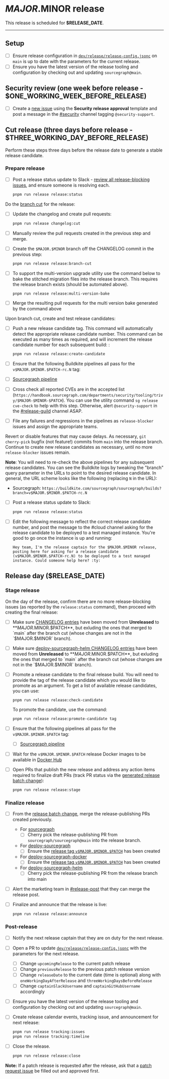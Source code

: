 <!--
DO NOTE COPY THIS ISSUE TEMPLATE MANUALLY. Use `pnpm run release tracking:issues` in the `sourcegraph/sourcegraph` repository.

Arguments:
- $MAJOR
- $MINOR
- $PATCH
- $RELEASE_DATE
- $ONE_WORKING_WEEK_BEFORE_RELEASE
- $THREE_WORKING_DAY_BEFORE_RELEASE
- $ONE_WORKING_DAY_AFTER_RELEASE
-->

# $MAJOR.$MINOR release

This release is scheduled for **$RELEASE_DATE**.

---

## Setup

- [ ] Ensure release configuration in [`dev/release/release-config.jsonc`](https://sourcegraph.com/github.com/sourcegraph/sourcegraph/-/blob/dev/release/release-config.jsonc) on `main` is up to date with the parameters for the current release.
- [ ] Ensure you have the latest version of the release tooling and configuration by checking out and updating `sourcegraph@main`.

## Security review (one week before release - $ONE_WORKING_WEEK_BEFORE_RELEASE)

- [ ] Create a [new issue](https://github.com/sourcegraph/sourcegraph/issues/new/choose) using the **Security release approval** template and post a message in the [#security](https://sourcegraph.slack.com/archives/C1JH2BEHZ) channel tagging `@security-support`.

## Cut release (three days before release - $THREE_WORKING_DAY_BEFORE_RELEASE)

Perform these steps three days before the release date to generate a stable release candidate.

### Prepare release

- [ ] Post a release status update to Slack - [review all release-blocking issues](https://github.com/sourcegraph/sourcegraph/issues?q=is%3Aopen+is%3Aissue+label%3Arelease-blocker), and ensure someone is resolving each.

  ```sh
  pnpm run release release:status
  ```

Do the [branch cut](./index.md#release-branches) for the release:

- [ ] Update the changelog and create pull requests:

  ```sh
  pnpm run release changelog:cut
  ```

- [ ] Manually review the pull requests created in the previous step and merge.
- [ ] Create the `$MAJOR.$MINOR` branch off the CHANGELOG commit in the previous step:

  ```sh
  pnpm run release release:branch-cut
  ```

- [ ] To support the multi-version upgrade utility use the command below to bake the stitched migration files into the release branch. This requires the release branch exists (should be automated above).
  ```shell
  pnpm run release release:multi-version-bake
  ```
- [ ] Merge the resulting pull requests for the multi version bake generated by the command above


Upon branch cut, create and test release candidates:

- [ ] Push a new release candidate tag. This command will automatically detect the appropriate release candidate number. This command can be executed as many times as required, and will increment the release candidate number for each subsequent build: :

  ```sh
  pnpm run release release:create-candidate
  ```

- [ ] Ensure that the following Buildkite pipelines all pass for the `v$MAJOR.$MINOR.$PATCH-rc.N` tag:
- [ ] [Sourcegraph pipeline](https://buildkite.com/sourcegraph/sourcegraph/builds?branch=v$MAJOR.$MINOR.$PATCH-rc.1)
- [ ] Cross check all reported CVEs are in the accepted list (`https://handbook.sourcegraph.com/departments/security/tooling/trivy/$MAJOR-$MINOR-$PATCH`). You can use the utility command `sg release cve-check` to help with this step. Otherwise, alert `@security-support` in the [#release-guild](https://sourcegraph.slack.com/archives/C032Z79NZQC) channel ASAP.
- [ ] File any failures and regressions in the pipelines as `release-blocker` issues and assign the appropriate teams.

Revert or disable features that may cause delays. As necessary, `git cherry-pick` bugfix (not feature!) commits from `main` into the release branch. Continue to create new release candidates as necessary, until no more `release-blocker` issues remain.

**Note**: You will need to re-check the above pipelines for any subsequent release candidates. You can see the Buildkite logs by tweaking the "branch" query parameter in the URLs to point to the desired release candidate. In general, the URL scheme looks like the following (replacing `N` in the URL):

- Sourcegraph: `https://buildkite.com/sourcegraph/sourcegraph/builds?branch=v$MAJOR.$MINOR.$PATCH-rc.N`

- [ ] Post a release status update to Slack:

  ```sh
  pnpm run release release:status
  ```

- [ ] Edit the following message to reflect the correct release candidate number, and post the message to the #cloud channel asking for the release candidate to be deployed to a test managed instance. You're good to go once the instance is up and running:

  ```
  Hey team, I'm the release captain for the $MAJOR.$MINOR release, posting here for asking for a release candidate (v$MAJOR.$MINOR.$PATCH-rc.N) to be deployed to a test managed instance. Could someone help here? :ty:
  ```

## Release day ($RELEASE_DATE)

### Stage release

<!-- Keep in sync with patch_release_issue's "Stage release" section -->

On the day of the release, confirm there are no more release-blocking issues (as reported by the `release:status` command), then proceed with creating the final release:

- [ ] Make sure [CHANGELOG entries](https://github.com/sourcegraph/sourcegraph/blob/main/CHANGELOG.md) have been moved from **Unreleased** to **$MAJOR.$MINOR.$PATCH**, but exluding the ones that merged to `main` after the branch cut (whose changes are not in the `$MAJOR.$MINOR` branch).
- [ ] Make sure [deploy-sourcegraph-helm CHANGELOG entries](https://github.com/sourcegraph/deploy-sourcegraph-helm/blob/main/charts/sourcegraph/CHANGELOG.md) have been moved from **Unreleased** to **$MAJOR.$MINOR.$PATCH**, but exluding the ones that merged to `main` after the branch cut (whose changes are not in the `$MAJOR.$MINOR` branch).
- [ ] Promote a release candidate to the final release build. You will need to provide the tag of the release candidate which you would like to promote as an argument. To get a list of available release candidates, you can use:

  ```shell
  pnpm run release release:check-candidate
  ```

  To promote the candidate, use the command:

  ```sh
  pnpm run release release:promote-candidate tag
  ```

- [ ] Ensure that the following pipelines all pass for the `v$MAJOR.$MINOR.$PATCH` tag:
  - [ ] [Sourcegraph pipeline](https://buildkite.com/sourcegraph/sourcegraph/builds?branch=v$MAJOR.$MINOR.$PATCH)
- [ ] Wait for the `v$MAJOR.$MINOR.$PATCH` release Docker images to be available in [Docker Hub](https://hub.docker.com/r/sourcegraph/server/tags)
- [ ] Open PRs that publish the new release and address any action items required to finalize draft PRs (track PR status via the [generated release batch change](https://k8s.sgdev.org/organizations/sourcegraph/batch-changes)):

  ```sh
  pnpm run release release:stage
  ```

### Finalize release

- [ ] From the [release batch change](https://k8s.sgdev.org/organizations/sourcegraph/batch-changes), merge the release-publishing PRs created previously.
  - For [sourcegraph](https://github.com/sourcegraph/sourcegraph)
    - [ ] Cherry pick the release-publishing PR from `sourcegraph/sourcegraph@main` into the release branch.
  - For [deploy-sourcegraph](https://github.com/sourcegraph/deploy-sourcegraph)
    - [ ] Ensure the [release tag `v$MAJOR.$MINOR.$PATCH`](https://github.com/sourcegraph/deploy-sourcegraph/tags) has been created
  - For [deploy-sourcegraph-docker](https://github.com/sourcegraph/deploy-sourcegraph-docker)
    - [ ] Ensure the [release tag `v$MAJOR.$MINOR.$PATCH`](https://github.com/sourcegraph/deploy-sourcegraph-docker/tags) has been created
  - For [deploy-sourcegraph-helm](https://github.com/sourcegraph/deploy-sourcegraph-helm)
    - [ ] Cherry pick the release-publishing PR from the release branch into main
- [ ] Alert the marketing team in [#release-post](https://sourcegraph.slack.com/archives/C022Y5VUSBU) that they can merge the release post.
- [ ] Finalize and announce that the release is live:

  ```sh
  pnpm run release release:announce
  ```

### Post-release

- [ ] Notify the next release captain that they are on duty for the next release.
- [ ] Open a PR to update [`dev/release/release-config.jsonc`](https://sourcegraph.com/github.com/sourcegraph/sourcegraph/-/blob/dev/release/release-config.jsonc) with the parameters for the next release.
  - [ ] Change `upcomingRelease` to the current patch release
  - [ ] Change `previousRelease` to the previous patch release version
  - [ ] Change `releaseDate` to the current date (time is optional) along with `oneWorkingDayAfterRelease` and `threeWorkingDaysBeforeRelease`
  - [ ] Change `captainSlackUsername` and `captainGitHubUsername` accordingly
- [ ] Ensure you have the latest version of the release tooling and configuration by checking out and updating `sourcegraph@main`.
- [ ] Create release calendar events, tracking issue, and announcement for next release:

  ```sh
  pnpm run release tracking:issues
  pnpm run release tracking:timeline
  ```

- [ ] Close the release.

  ```sh
  pnpm run release release:close
  ```

**Note:** If a patch release is requested after the release, ask that a [patch request issue](https://github.com/sourcegraph/sourcegraph/issues/new?assignees=&labels=team%2Fdistribution&template=request_patch_release.md&title=$MAJOR.$MINOR.1%3A+) be filled out and approved first.
